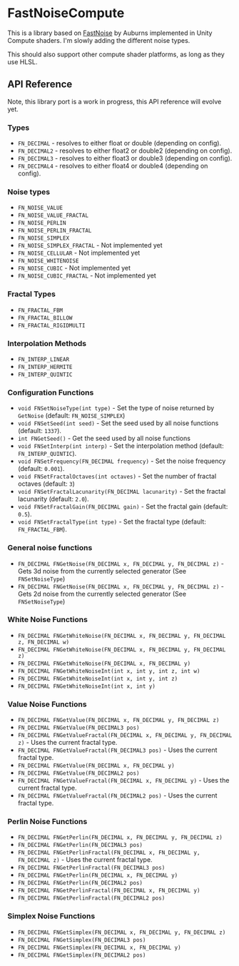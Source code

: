 # FastNoiseCompute
This is a library based on [FastNoise](https://github.com/Auburns/FastNoise) by Auburns implemented in Unity Compute shaders. I'm slowly adding the different noise types.

This should also support other compute shader platforms, as long as they use HLSL.

## API Reference

Note, this library port is a work in progress, this API reference will evolve yet.

### Types

- `FN_DECIMAL` - resolves to either float or double (depending on config).
- `FN_DECIMAL2` - resolves to either float2 or double2 (depending on config).
- `FN_DECIMAL3` - resolves to either float3 or double3 (depending on config).
- `FN_DECIMAL4` - resolves to either float4 or double4 (depending on config).

### Noise types

- `FN_NOISE_VALUE`
- `FN_NOISE_VALUE_FRACTAL`
- `FN_NOISE_PERLIN`
- `FN_NOISE_PERLIN_FRACTAL`
- `FN_NOISE_SIMPLEX`
- `FN_NOISE_SIMPLEX_FRACTAL` - Not implemented yet
- `FN_NOISE_CELLULAR` - Not implemented yet
- `FN_NOISE_WHITENOISE`
- `FN_NOISE_CUBIC` - Not implemented yet
- `FN_NOISE_CUBIC_FRACTAL` - Not implemented yet

### Fractal Types

- `FN_FRACTAL_FBM`
- `FN_FRACTAL_BILLOW`
- `FN_FRACTAL_RIGIDMULTI`

### Interpolation Methods

- `FN_INTERP_LINEAR`
- `FN_INTERP_HERMITE`
- `FN_INTERP_QUINTIC`

### Configuration Functions

- `void FNSetNoiseType(int type)` - Set the type of noise returned by `GetNoise` (default: `FN_NOISE_SIMPLEX`)
- `void FNSetSeed(int seed)` - Set the seed used by all noise functions (default: `1337`).
- `int FNGetSeed()` - Get the seed used by all noise functions
- `void FNSetInterp(int interp)` - Set the interpolation method (default: `FN_INTERP_QUINTIC`).
- `void FNSetFrequency(FN_DECIMAL frequency)` - Set the noise frequency (default: `0.001`).
- `void FNSetFractalOctaves(int octaves)` - Set the number of fractal octaves (default: `3`)
- `void FNSetFractalLacunarity(FN_DECIMAL lacunarity)` - Set the fractal lacunarity (default: `2.0`).
- `void FNSetFractalGain(FN_DECIMAL gain)` - Set the fractal gain (default: `0.5`).
- `void FNSetFractalType(int type)` - Set the fractal type (default: `FN_FRACTAL_FBM`).

### General noise functions

- `FN_DECIMAL FNGetNoise(FN_DECIMAL x, FN_DECIMAL y, FN_DECIMAL z)` - Gets 3d noise from the currently selected generator (See `FNSetNoiseType`)
- `FN_DECIMAL FNGetNoise(FN_DECIMAL x, FN_DECIMAL y, FN_DECIMAL z)` - Gets 2d noise from the currently selected generator (See `FNSetNoiseType`)

### White Noise Functions

- `FN_DECIMAL FNGetWhiteNoise(FN_DECIMAL x, FN_DECIMAL y, FN_DECIMAL z, FN_DECIMAL w)`
- `FN_DECIMAL FNGetWhiteNoise(FN_DECIMAL x, FN_DECIMAL y, FN_DECIMAL z)`
- `FN_DECIMAL FNGetWhiteNoise(FN_DECIMAL x, FN_DECIMAL y)`
- `FN_DECIMAL FNGetWhiteNoiseInt(int x, int y, int z, int w)`
- `FN_DECIMAL FNGetWhiteNoiseInt(int x, int y, int z)`
- `FN_DECIMAL FNGetWhiteNoiseInt(int x, int y)`

### Value Noise Functions

- `FN_DECIMAL FNGetValue(FN_DECIMAL x, FN_DECIMAL y, FN_DECIMAL z)`
- `FN_DECIMAL FNGetValue(FN_DECIMAL3 pos)`
- `FN_DECIMAL FNGetValueFractal(FN_DECIMAL x, FN_DECIMAL y, FN_DECIMAL z)` - Uses the current fractal type.
- `FN_DECIMAL FNGetValueFractal(FN_DECIMAL3 pos)` - Uses the current fractal type.
- `FN_DECIMAL FNGetValue(FN_DECIMAL x, FN_DECIMAL y)`
- `FN_DECIMAL FNGetValue(FN_DECIMAL2 pos)`
- `FN_DECIMAL FNGetValueFractal(FN_DECIMAL x, FN_DECIMAL y)` - Uses the current fractal type.
- `FN_DECIMAL FNGetValueFractal(FN_DECIMAL2 pos)` - Uses the current fractal type.

### Perlin Noise Functions

- `FN_DECIMAL FNGetPerlin(FN_DECIMAL x, FN_DECIMAL y, FN_DECIMAL z)`
- `FN_DECIMAL FNGetPerlin(FN_DECIMAL3 pos)`
- `FN_DECIMAL FNGetPerlinFractal(FN_DECIMAL x, FN_DECIMAL y, FN_DECIMAL z)` - Uses the current fractal type.
- `FN_DECIMAL FNGetPerlinFractal(FN_DECIMAL3 pos)`
- `FN_DECIMAL FNGetPerlin(FN_DECIMAL x, FN_DECIMAL y)`
- `FN_DECIMAL FNGetPerlin(FN_DECIMAL2 pos)`
- `FN_DECIMAL FNGetPerlinFractal(FN_DECIMAL x, FN_DECIMAL y)`
- `FN_DECIMAL FNGetPerlinFractal(FN_DECIMAL2 pos)`

### Simplex Noise Functions

- `FN_DECIMAL FNGetSimplex(FN_DECIMAL x, FN_DECIMAL y, FN_DECIMAL z)`
- `FN_DECIMAL FNGetSimplex(FN_DECIMAL3 pos)`
- `FN_DECIMAL FNGetSimplex(FN_DECIMAL x, FN_DECIMAL y)`
- `FN_DECIMAL FNGetSimplex(FN_DECIMAL2 pos)`
